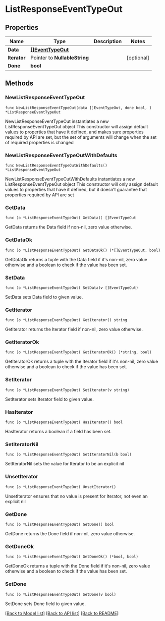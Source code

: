 # ListResponseEventTypeOut

## Properties

Name | Type | Description | Notes
------------ | ------------- | ------------- | -------------
**Data** | [**[]EventTypeOut**](EventTypeOut.md) |  | 
**Iterator** | Pointer to **NullableString** |  | [optional] 
**Done** | **bool** |  | 

## Methods

### NewListResponseEventTypeOut

`func NewListResponseEventTypeOut(data []EventTypeOut, done bool, ) *ListResponseEventTypeOut`

NewListResponseEventTypeOut instantiates a new ListResponseEventTypeOut object
This constructor will assign default values to properties that have it defined,
and makes sure properties required by API are set, but the set of arguments
will change when the set of required properties is changed

### NewListResponseEventTypeOutWithDefaults

`func NewListResponseEventTypeOutWithDefaults() *ListResponseEventTypeOut`

NewListResponseEventTypeOutWithDefaults instantiates a new ListResponseEventTypeOut object
This constructor will only assign default values to properties that have it defined,
but it doesn't guarantee that properties required by API are set

### GetData

`func (o *ListResponseEventTypeOut) GetData() []EventTypeOut`

GetData returns the Data field if non-nil, zero value otherwise.

### GetDataOk

`func (o *ListResponseEventTypeOut) GetDataOk() (*[]EventTypeOut, bool)`

GetDataOk returns a tuple with the Data field if it's non-nil, zero value otherwise
and a boolean to check if the value has been set.

### SetData

`func (o *ListResponseEventTypeOut) SetData(v []EventTypeOut)`

SetData sets Data field to given value.


### GetIterator

`func (o *ListResponseEventTypeOut) GetIterator() string`

GetIterator returns the Iterator field if non-nil, zero value otherwise.

### GetIteratorOk

`func (o *ListResponseEventTypeOut) GetIteratorOk() (*string, bool)`

GetIteratorOk returns a tuple with the Iterator field if it's non-nil, zero value otherwise
and a boolean to check if the value has been set.

### SetIterator

`func (o *ListResponseEventTypeOut) SetIterator(v string)`

SetIterator sets Iterator field to given value.

### HasIterator

`func (o *ListResponseEventTypeOut) HasIterator() bool`

HasIterator returns a boolean if a field has been set.

### SetIteratorNil

`func (o *ListResponseEventTypeOut) SetIteratorNil(b bool)`

 SetIteratorNil sets the value for Iterator to be an explicit nil

### UnsetIterator
`func (o *ListResponseEventTypeOut) UnsetIterator()`

UnsetIterator ensures that no value is present for Iterator, not even an explicit nil
### GetDone

`func (o *ListResponseEventTypeOut) GetDone() bool`

GetDone returns the Done field if non-nil, zero value otherwise.

### GetDoneOk

`func (o *ListResponseEventTypeOut) GetDoneOk() (*bool, bool)`

GetDoneOk returns a tuple with the Done field if it's non-nil, zero value otherwise
and a boolean to check if the value has been set.

### SetDone

`func (o *ListResponseEventTypeOut) SetDone(v bool)`

SetDone sets Done field to given value.



[[Back to Model list]](../README.md#documentation-for-models) [[Back to API list]](../README.md#documentation-for-api-endpoints) [[Back to README]](../README.md)


